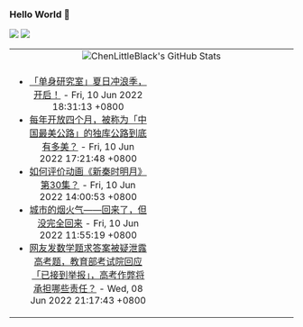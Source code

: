 ### Hello World 👋

[![](https://img.shields.io/badge/@ChenLittleBlack-1a6c81?style=flat&logo=java&logoColor=1a6c81&label=Java&colorA=ffffff)](https://www.java.com/)
[![](https://img.shields.io/badge/@ChenLittleBlack-41b883?style=flat&logo=vuedotjs&logoColor=41b883&label=Vue&colorA=ffffff)](https://cn.vuejs.org/)

<table>
<tr>
<td colspan="2" style="text-align: center;">
<img alt="ChenLittleBlack's GitHub Stats" src="https://github-readme-stats.vercel.app/api?username=ChenLittleBlack&show_icons=true&icon_color=CE1D2D&text_color=718096&bg_color=ffffff&hide_title=true" />
</td>
</tr>
<tr>
<td align="center" valign="middle">

<!-- START_SECTION:blog -->
* <a href='http://zhuanlan.zhihu.com/p/526591090?utm_campaign=rss&utm_medium=rss&utm_source=rss&utm_content=title' target='_blank'>「单身研究室」夏日冲浪季，开启！</a> - Fri, 10 Jun 2022 18:31:13 +0800
* <a href='http://www.zhihu.com/question/489261464/answer/2522498989?utm_campaign=rss&utm_medium=rss&utm_source=rss&utm_content=title' target='_blank'>每年开放四个月，被称为「中国最美公路」的独库公路到底有多美？</a> - Fri, 10 Jun 2022 17:21:48 +0800
* <a href='http://www.zhihu.com/question/536892638/answer/2521695648?utm_campaign=rss&utm_medium=rss&utm_source=rss&utm_content=title' target='_blank'>如何评价动画《新秦时明月》第30集？</a> - Fri, 10 Jun 2022 14:00:53 +0800
* <a href='http://zhuanlan.zhihu.com/p/526846237?utm_campaign=rss&utm_medium=rss&utm_source=rss&utm_content=title' target='_blank'>城市的烟火气——回来了，但没完全回来</a> - Fri, 10 Jun 2022 11:55:19 +0800
* <a href='http://www.zhihu.com/question/536554228/answer/2519002205?utm_campaign=rss&utm_medium=rss&utm_source=rss&utm_content=title' target='_blank'>网友发数学题求答案被疑泄露高考题，教育部考试院回应「已接到举报」，高考作弊将承担哪些责任？</a> - Wed, 08 Jun 2022 21:17:43 +0800
<!-- END_SECTION:blog -->

</td>
<td valign="middle" width="50%">

<!-- START_SECTION:douban -->

<!-- END_SECTION:douban -->

</td>
</tr>
</table>

